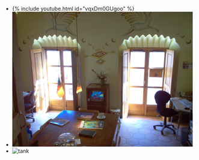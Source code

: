 <script src="md-gallery.js"></script>
* {% include youtube.html id="vqxDm0GUgoo" %}
* ![tank1](../images/2008-1230-1214-001.jpg)
* ![tank](../images/2014-0916-0751.jpg)
<script>
    md_gallery();
</script>
